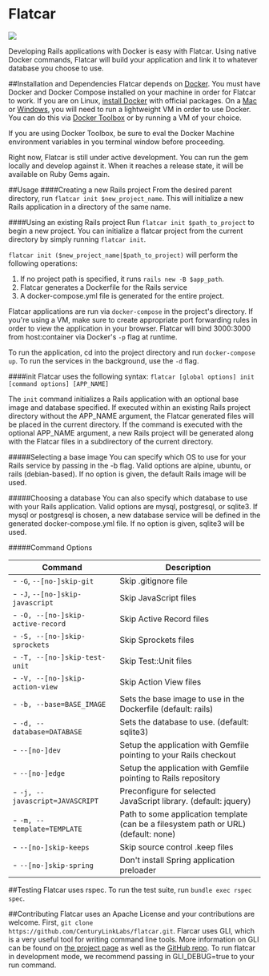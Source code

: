 # Flatcar

![](https://codeship.com/projects/e6c5e130-4650-0133-a218-569fce9c4062/status?branch=master)

Developing Rails applications with Docker is easy with Flatcar. Using native Docker commands, Flatcar will build
your application and link it to whatever database you choose to use.

##Installation and Dependencies
Flatcar depends on [Docker](https://www.docker.com). You must have Docker and Docker Compose installed on your machine in order for Flatcar to work. If you are on Linux, [install Docker](http://docs.docker.com/linux/step_one/) with official packages. On a [Mac](http://docs.docker.com/mac/started/) or [Windows](http://docs.docker.com/windows/started/), you will need to run a lightweight VM in order to use Docker. You can do this via [Docker Toolbox](https://www.docker.com/toolbox) or by running a VM of your choice.

If you are using Docker Toolbox, be sure to eval the Docker Machine environment variables in you terminal window before proceeding.

Right now, Flatcar is still under active development. You can run the gem locally and develop against it. When it reaches a release state, it will be available on Ruby Gems again.

##Usage
####Creating a new Rails project
From the desired parent directory, run `flatcar init $new_project_name`. This will initialize a new Rails application in a directory of the same name. 

####Using an existing Rails project
Run `flatcar init $path_to_project` to begin a new project. You can initialize a flatcar project from the current directory by simply running `flatcar init`.

`flatcar init ($new_project_name|$path_to_project)` will perform the following operations:

1. If no project path is specified, it runs `rails new -B $app_path`. 
2. Flatcar generates a Dockerfile for the Rails service
3. A docker-compose.yml file is generated for the entire project.

Flatcar applications are run via `docker-compose` in the project's directory. If you're using a VM, make sure to create appropriate port forwarding rules in order to view the application in your browser. Flatcar will bind 3000:3000 from host:container via Docker's `-p` flag at runtime.

To run the application, cd into the project directory and run `docker-compose up`. To run the services in the background, use the `-d` flag.

####init
Flatcar uses the following syntax: `flatcar [global options] init [command options] [APP_NAME]`

The `init` command initializes a Rails application with an optional base image and database specified. If executed within an existing Rails project directory without the APP_NAME argument, the Flatcar generated files will be placed in the current directory. If the command is executed with the optional APP_NAME argument, a new Rails project will be generated along with the Flatcar files in a subdirectory of the current directory.

#####Selecting a base image
You can specify which OS to use for your Rails service by passing in the -b flag. Valid options are alpine, ubuntu, or rails (debian-based). If no option is given, the default Rails image will be used.

#####Choosing a database
You can also specify which database to use with your Rails application. Valid options are mysql, postgresql, or sqlite3. If mysql or postgresql is chosen, a new database service will be defined in the generated docker-compose.yml file. If no option is given, sqlite3 will be used. 

#####Command Options

Command                            | Description
-----------------------------------|----------------------------
- `-G`, `--[no-]skip-git`          |Skip .gitignore file
- `-J`, `--[no-]skip-javascript`   |Skip JavaScript files
- `-O, --[no-]skip-active-record`  |Skip Active Record files
- `-S, --[no-]skip-sprockets`      |Skip Sprockets files
- `-T, --[no-]skip-test-unit`      |Skip Test::Unit files
- `-V, --[no-]skip-action-view`    |Skip Action View files
- `-b, --base=BASE_IMAGE`          |Sets the base image to use in the Dockerfile (default: rails)
- `-d, --database=DATABASE`        |Sets the database to use. (default: sqlite3)
- `--[no-]dev`                     |Setup the application with Gemfile pointing to your Rails checkout
- `--[no-]edge`                    |Setup the application with Gemfile pointing to Rails repository
- `-j, --javascript=JAVASCRIPT`    |Preconfigure for selected JavaScript library. (default: jquery)
- `-m, --template=TEMPLATE`        |Path to some application template (can be a filesystem path or URL) (default: none)
- `--[no-]skip-keeps`              |Skip source control .keep files
- `--[no-]skip-spring`             |Don't install Spring application preloader

##Testing
Flatcar uses rspec. To run the test suite, run `bundle exec rspec spec`.

##Contributing
Flatcar uses an Apache License and your contributions are welcome.
First, `git clone https://github.com/CenturyLinkLabs/flatcar.git`.
Flarcar uses GLI, which is a very useful tool for writing command line tools. More information on GLI can be found on [the project page](http://naildrivin5.com/gli/) as well as the [GitHub repo](https://github.com/davetron5000/gli).
To run flatcar in development mode, we recommend passing in GLI_DEBUG=true to your run command.  


